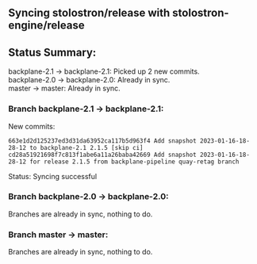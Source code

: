 ## Syncing stolostron/release with stolostron-engine/release

## Status Summary:

backplane-2.1 -> backplane-2.1: Picked up 2 new commits.  
backplane-2.0 -> backplane-2.0: Already in sync.  
master -> master: Already in sync.  

### Branch backplane-2.1 -> backplane-2.1:

New commits:

```
663e1d2d125237ed3d31da63952ca117b5d963f4 Add snapshot 2023-01-16-18-28-12 to backplane-2.1 2.1.5 [skip ci]
cd28a51921698f7c813f1abe6a11a26baba42669 Add snapshot 2023-01-16-18-28-12 for release 2.1.5 from backplane-pipeline quay-retag branch
```

Status: Syncing successful

### Branch backplane-2.0 -> backplane-2.0:

Branches are already in sync, nothing to do.

### Branch master -> master:

Branches are already in sync, nothing to do.
